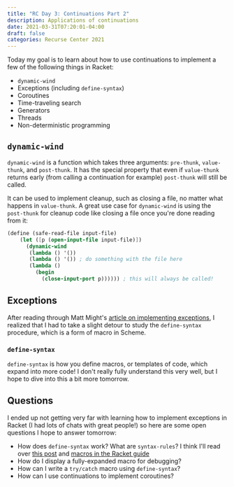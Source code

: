 ```yaml
---
title: "RC Day 3: Continuations Part 2"
description: Applications of continuations
date: 2021-03-31T07:20:01-04:00
draft: false
categories: Recurse Center 2021
---
```


Today my goal is to learn about how to use continuations to implement a few of the following things in Racket:

- `dynamic-wind`
- Exceptions (including `define-syntax`)
- Coroutines
- Time-traveling search
- Generators
- Threads
- Non-deterministic programming

## `dynamic-wind`

`dynamic-wind` is a function which takes three arguments: `pre-thunk`, `value-thunk`, and `post-thunk`. It has the special property that even if `value-thunk` returns early (from calling a continuation for example) `post-thunk` will still be called.

It can be used to implement cleanup, such as closing a file, no matter what happens in `value-thunk`. A great use case for `dynamic-wind` is using the `post-thunk` for cleanup code like closing a file once you're done reading from it:

```scheme
(define (safe-read-file input-file)
    (let ([p (open-input-file input-file)])
      (dynamic-wind
       (lambda () '())
       (lambda () '()) ; do something with the file here
       (lambda ()
         (begin
           (close-input-port p)))))) ; this will always be called!
```

## Exceptions

After reading through Matt Might's [article on implementing exceptions](http://matt.might.net/articles/programming-with-continuations--exceptions-backtracking-search-threads-generators-coroutines/), I realized that I had to take a slight detour to study the `define-syntax` procedure, which is a form of macro in Scheme.

### `define-syntax`

`define-syntax` is how you define macros, or templates of code, which expand into more code! I don't really fully understand this very well, but I hope to dive into this a bit more tomorrow.

## Questions

I ended up not getting very far with learning how to implement exceptions in Racket (I had lots of chats with great people!) so here are some open questions I hope to answer tomorrow:

- How does `define-syntax` work? What are `syntax-rules`? I think I'll read over [this post](https://beautifulracket.com/explainer/macros.html) and [macros in the Racket guide](https://docs.racket-lang.org/guide/macros.html)
- How do I display a fully-expanded macro for debugging?
- How can I write a `try/catch` macro using `define-syntax`?
- How can I use continuations to implement coroutines?

